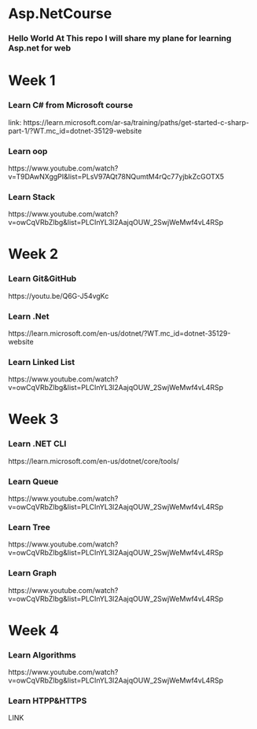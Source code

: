 # Asp.NetCourse
<h3>Hello World
At This repo I will share my plane for learning Asp.net for web</h3>
<h1> Week 1 </h1>  
<h3>Learn C# from Microsoft course </h3>
link: https://learn.microsoft.com/ar-sa/training/paths/get-started-c-sharp-part-1/?WT.mc_id=dotnet-35129-website
<h3> Learn oop </h3>
https://www.youtube.com/watch?v=T9DAwNXggPI&list=PLsV97AQt78NQumtM4rQc77yjbkZcGOTX5
<h3> Learn Stack </h3>
https://www.youtube.com/watch?v=owCqVRbZlbg&list=PLCInYL3l2AajqOUW_2SwjWeMwf4vL4RSp

<h1> Week 2 </h1>
<h3> Learn Git&GitHub </h3>
https://youtu.be/Q6G-J54vgKc
<h3> Learn .Net</h3>
https://learn.microsoft.com/en-us/dotnet/?WT.mc_id=dotnet-35129-website
<h3> Learn Linked List</h3>
https://www.youtube.com/watch?v=owCqVRbZlbg&list=PLCInYL3l2AajqOUW_2SwjWeMwf4vL4RSp

<h1> Week 3 </h1>
<h3> Learn .NET CLI</h3>
https://learn.microsoft.com/en-us/dotnet/core/tools/
<h3> Learn Queue</h3>
https://www.youtube.com/watch?v=owCqVRbZlbg&list=PLCInYL3l2AajqOUW_2SwjWeMwf4vL4RSp
<h3> Learn Tree</h3>
https://www.youtube.com/watch?v=owCqVRbZlbg&list=PLCInYL3l2AajqOUW_2SwjWeMwf4vL4RSp
<h3> Learn Graph</h3>
https://www.youtube.com/watch?v=owCqVRbZlbg&list=PLCInYL3l2AajqOUW_2SwjWeMwf4vL4RSp

<h1> Week 4 </h1>
<h3> Learn Algorithms </h3>
https://www.youtube.com/watch?v=owCqVRbZlbg&list=PLCInYL3l2AajqOUW_2SwjWeMwf4vL4RSp
<h3> Learn HTPP&HTTPS</h3>
LINK

